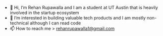 - 👋 Hi, I’m Rehan Rupawalla and I am a student at UT Austin that is heavily involved in the startup ecosystem 
- 👀 I’m interested in building valuable tech products and I am mostly non-technical although I can read code 
- 📫 How to reach me > rehanrupawalla1@gmail.com

<!---
rehanrupawalla/rehanrupawalla is a ✨ special ✨ repository because its `README.md` (this file) appears on your GitHub profile.
You can click the Preview link to take a look at your changes.
--->

